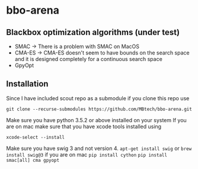 # bbo-arena

## Blackbox optimization algorithms (under test)
- SMAC -> There is a problem with SMAC on MacOS
- CMA-ES -> CMA-ES doesn't seem to have bounds on the search space and it is designed completely for a continuous search space
- GpyOpt


## Installation
Since I have included scout repo as a submodule if you clone this repo use

`git clone --recurse-submodules https://github.com/MBtech/bbo-arena.git`

Make sure you have python 3.5.2 or above installed on your system
If you are on mac make sure that you have xcode tools installed using

`xcode-select --install`

Make sure you have swig 3 and not version 4.
`apt-get install swig` or `brew install swig@3` if you are on mac
`pip install cython`
`pip install smac[all] cma gpyopt`
